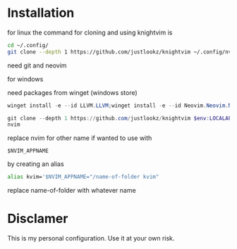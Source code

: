 # Installation 

for linux the command for cloning and using knightvim is 

```bash
cd ~/.config/
git clone --depth 1 https://github.com/justlookz/knightvim ~/.config/nvim
```

need git and neovim 

for windows 

need packages from winget (windows store)
```powershell
winget install -e --id LLVM.LLVM;winget install -e --id Neovim.Neovim.Nightly;winget install -e --id Git.Git
```

```powershell
git clone --depth 1 https://github.com/justlookz/knightvim $env:LOCALAPPDATA\nvim
nvim

```



replace nvim for other name if wanted to use with
```text
$NVIM_APPNAME
```
by creating an alias
```bash
alias kvim='$NVIM_APPNAME="/name-of-folder kvim"
```
replace name-of-folder with whatever name 


# Disclamer
This is my personal configuration. 
Use it at your own risk. 
